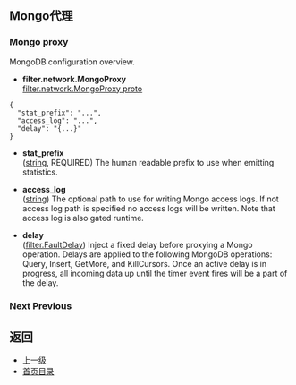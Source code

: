 ## Mongo代理

### Mongo proxy
MongoDB configuration overview.

- **filter.network.MongoProxy**</br>
[filter.network.MongoProxy proto]()

```
{
  "stat_prefix": "...",
  "access_log": "...",
  "delay": "{...}"
}
```
- **stat_prefix**</br>
	([string](https://developers.google.com/protocol-buffers/docs/proto#scalar), REQUIRED) The human readable prefix to use when emitting statistics.

- **access_log**</br>
	([string](https://developers.google.com/protocol-buffers/docs/proto#scalar)) The optional path to use for writing Mongo access logs. If not access log path is specified no access logs will be written. Note that access log is also gated runtime.

- **delay**</br>
	([filter.FaultDelay](#)) Inject a fixed delay before proxying a Mongo operation. Delays are applied to the following MongoDB operations: Query, Insert, GetMore, and KillCursors. Once an active delay is in progress, all incoming data up until the timer event fires will be a part of the delay.

### Next  Previous



## 返回
- [上一级](../Networkfilters.md)
- [首页目录](../../../README.md)